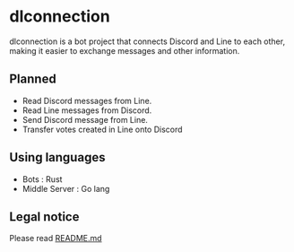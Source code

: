 # dlconnection
dlconnection is a bot project that connects Discord and Line to each other, making it easier to exchange messages and other information.

## Planned
 - Read Discord messages from Line.
 - Read Line messages from Discord.
 - Send Discord message from Line.
 - Transfer votes created in Line onto Discord

## Using languages
 - Bots : Rust
 - Middle Server : Go lang

## Legal notice
Please read <a href="">README.md</a>
